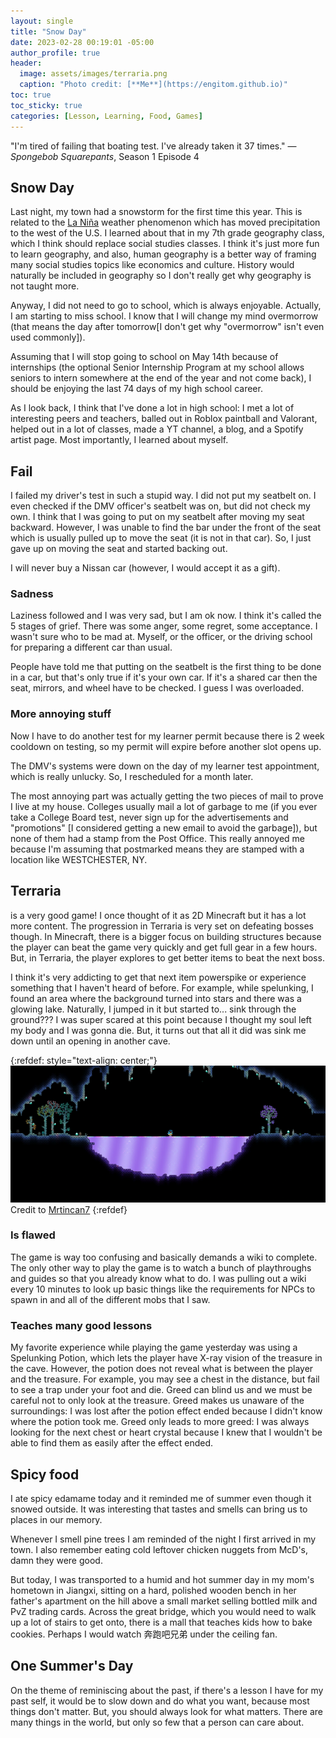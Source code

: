 ```yaml
---
layout: single
title: "Snow Day"
date: 2023-02-28 00:19:01 -05:00
author_profile: true
header: 
  image: assets/images/terraria.png
  caption: "Photo credit: [**Me**](https://engitom.github.io)"
toc: true
toc_sticky: true
categories: [Lesson, Learning, Food, Games]
---
```


"I'm tired of failing that boating test. I've already taken it 37 times." — *Spongebob Squarepants*, Season 1 Episode 4

## Snow Day
Last night, my town had a snowstorm for the first time this year. This is related to the [La Niña](https://en.wikipedia.org/wiki/La_Niña) weather phenomenon which has moved precipitation to the west of the U.S. I learned about that in my 7th grade geography class, which I think should replace social studies classes. I think it's just more fun to learn geography, and also, human geography is a better way of framing many social studies topics like economics and culture. History would naturally be included in geography so I don't really get why geography is not taught more.  

Anyway, I did not need to go to school, which is always enjoyable. Actually, I am starting to miss school. I know that I will change my mind overmorrow (that means the day after tomorrow[I don't get why "overmorrow" isn't even used commonly]).

Assuming that I will stop going to school on May 14th because of internships (the optional Senior Internship Program at my school allows seniors to intern somewhere at the end of the year and not come back), I should be enjoying the last 74 days of my high school career.

As I look back, I think that I've done a lot in high school: I met a lot of interesting peers and teachers, balled out in Roblox paintball and Valorant, helped out in a lot of classes, made a YT channel, a blog, and a Spotify artist page. Most importantly, I learned about myself. 

## Fail
I failed my driver's test in such a stupid way. I did not put my seatbelt on. I even checked if the DMV officer's seatbelt was on, but did not check my own. I think that I was going to put on my seatbelt after moving my seat backward. However, I was unable to find the bar under the front of the seat which is usually pulled up to move the seat (it is not in that car). So, I just gave up on moving the seat and started backing out. 

I will never buy a Nissan car (however, I would accept it as a gift).

### Sadness
Laziness followed and I was very sad, but I am ok now. I think it's called the 5 stages of grief. There was some anger, some regret, some acceptance. I wasn't sure who to be mad at. Myself, or the officer, or the driving school for preparing a different car than usual. 

People have told me that putting on the seatbelt is the first thing to be done in a car, but that's only true if it's your own car. If it's a shared car then the seat, mirrors, and wheel have to be checked. I guess I was overloaded. 

### More annoying stuff
Now I have to do another test for my learner permit because there is 2 week cooldown on testing, so my permit will expire before another slot opens up. 

The DMV's systems were down on the day of my learner test appointment, which is really unlucky. So, I rescheduled for a month later. 

The most annoying part was actually getting the two pieces of mail to prove I live at my house. Colleges usually mail a lot of garbage to me (if you ever take a College Board test, never sign up for the advertisements and "promotions" [I considered getting a new email to avoid the garbage]), but none of them had a stamp from the Post Office. This really annoyed me because I'm assuming that postmarked means they are stamped with a location like WESTCHESTER, NY.

## Terraria
is a very good game! I once thought of it as 2D Minecraft but it has a lot more content. The progression in Terraria is very set on defeating bosses though. In Minecraft, there is a bigger focus on building structures because the player can beat the game very quickly and get full gear in a few hours. But, in Terraria, the player explores to get better items to beat the next boss. 

I think it's very addicting to get that next item powerspike or experience something that I haven't heard of before. For example, while spelunking, I found an area where the background turned into stars and there was a glowing lake. Naturally, I jumped in it but started to... sink through the ground??? I was super scared at this point because I thought my soul left my body and I was gonna die. But, it turns out that all it did was sink me down until an opening in another cave. 

{:refdef: style="text-align: center;"}
![Picture of Shimmer](/assets/images/shimmer.png)
Credit to [Mrtincan7](https://terraria.fandom.com/wiki/Shimmer?file=Underground_Shimmer_Biome.png)
{:refdef}


### Is flawed
The game is way too confusing and basically demands a wiki to complete. The only other way to play the game is to watch a bunch of playthroughs and guides so that you already know what to do. I was pulling out a wiki every 10 minutes to look up basic things like the requirements for NPCs to spawn in and all of the different mobs that I saw. 

### Teaches many good lessons
My favorite experience while playing the game yesterday was using a Spelunking Potion, which lets the player have X-ray vision of the treasure in the cave. However, the potion does not reveal what is between the player and the treasure. For example, you may see a chest in the distance, but fail to see a trap under your foot and die. Greed can blind us and we must be careful not to only look at the treasure. Greed makes us unaware of the surroundings: I was lost after the potion effect ended because I didn't know where the potion took me. Greed only leads to more greed: I was always looking for the next chest or heart crystal because I knew that I wouldn't be able to find them as easily after the effect ended. 

## Spicy food
I ate spicy edamame today and it reminded me of summer even though it snowed outside. It was interesting that tastes and smells can bring us to places in our memory. 

Whenever I smell pine trees I am reminded of the night I first arrived in my town. I also remember eating cold leftover chicken nuggets from McD's, damn they were good. 

But today, I was transported to a humid and hot summer day in my mom's hometown in Jiangxi, sitting on a hard, polished wooden bench in her father's apartment on the hill above a small market selling bottled milk and PvZ trading cards. Across the great bridge, which you would need to walk up a lot of stairs to get onto, there is a mall that teaches kids how to bake cookies. Perhaps I would watch 奔跑吧兄弟 under the ceiling fan. 

## One Summer's Day
On the theme of reminiscing about the past, if there's a lesson I have for my past self, it would be to slow down and do what you want, because most things don't matter. But, you should always look for what matters. There are many things in the world, but only so few that a person can care about.